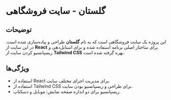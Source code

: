 # گلستان - سایت فروشگاهی

## توضیحات

این پروژه یک سایت فروشگاهی است که به نام **گلستان** طراحی و پیاده‌سازی شده است. در این سایت از **React** برای ساختار اصلی برنامه استفاده شده و برای استایل‌دهی و ریسپانسیو کردن سایت از **Tailwind CSS** بهره گرفته شده است.

## ویژگی‌ها

- استفاده از React برای مدیریت اجزای مختلف سایت.
- استفاده از Tailwind CSS برای طراحی و ریسپانسیو بودن سایت.
- ریسپانسیو برای دو اندازه صفحه نمایش: موبایل و دسکتاپ.
